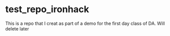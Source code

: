 # test_repo_ironhack
This is a repo that I creat as part of a demo for the first day class of DA. Will delete later
